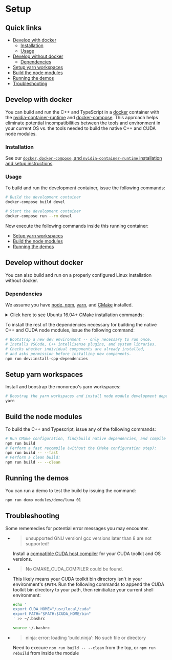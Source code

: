 # Setup

## Quick links

* [Develop with docker](#develop-with-docker)
  * [Installation](#installation)
  * [Usage](#usage)
* [Develop without docker](#develop-without-docker)
  * [Dependencies](#dependencies)
* [Setup yarn workspaces](#setup-yarn-workspaces)
* [Build the node modules](#build-the-node-modules)
* [Running the demos](#running-the-demos)
* [Troubleshooting](#troubleshooting)

## Develop with docker

You can build and run the C++ and TypeScript in a [docker](https://docker.com/) container with the [nvidia-container-runtime](https://github.com/NVIDIA/nvidia-docker) and [docker-compose](https://github.com/docker/compose/). This approach helps eliminate potential incompatibilities between the tools and environment in your current OS vs. the tools needed to build the native C++ and CUDA node modules.

### Installation

See our [`docker`, `docker-compose`, and `nvidia-container-runtime` installation and setup instructions](docker/installation.md).

### Usage

To build and run the development container, issue the following commands:

```bash
# Build the development container
docker-compose build devel

# Start the development container
docker-compose run --rm devel
```

Now execute the following commands inside this running container:

* [Setup yarn workspaces](#setup-yarn-workspaces)
* [Build the node modules](#build-the-node-modules)
* [Running the demos](#running-the-demos)

## Develop without docker

You can also build and run on a properly configured Linux installation without docker.

### Dependencies

We assume you have [node, npm](https://github.com/nvm-sh/nvm#installing-and-updating), [yarn](https://yarnpkg.com/getting-started/install), and [CMake](https://cmake.org/) installed.

<details>
<summary>Click here to see Ubuntu 16.04+ CMake installation commands:</summary>
<pre>
# Install CMake v3.18.5, or select any CMake 3.18.x release in https://github.com/Kitware/CMake/releases
CMAKE_VERSION=3.18.5<br/>
wget https://github.com/Kitware/CMake/releases/download/v${CMAKE_VERSION}/cmake-${CMAKE_VERSION}.tar.gz \
 && tar -xvzf cmake-${CMAKE_VERSION}.tar.gz && cd cmake-${CMAKE_VERSION} \
 && ./bootstrap --system-curl --parallel=$(nproc) && sudo make install -j \
 && cd - && rm -rf ./cmake-${CMAKE_VERSION} ./cmake-${CMAKE_VERSION}.tar.gz
</pre>
</details>

To install the rest of the dependencies necessary for building the native C++ and CUDA node modules, issue the following command:

```bash
# Bootstrap a new dev environment -- only necessary to run once.
# Installs VSCode, C++ intellisense plugins, and system libraries.
# Checks whether individual components are already installed,
# and asks permission before installing new components.
npm run dev:install-cpp-dependencies
```

## Setup yarn workspaces

Install and boostrap the monorepo's yarn workspaces:

```bash
# Boostrap the yarn workspaces and install node module development dependencies
yarn
```

## Build the node modules

To build the C++ and Typescript, issue any of the following commands:

```bash
# Run CMake configuration, find/build native dependencies, and compile C++ and TypeScript
npm run build
# Perform a fast recompile (without the CMake configuration step):
npm run build -- --fast
# Perform a clean build:
npm run build -- --clean
```

## Running the demos

You can run a demo to test the build by issuing the command:

```bash
npm run demo modules/demo/luma 01
```

## Troubleshooting

Some rememedies for potential error messages you may encounter.

* > unsupported GNU version! gcc versions later than 8 are not supported!
  
  Install a [compatible CUDA host compiler](https://docs.nvidia.com/cuda/cuda-installation-guide-linux/index.html#system-requirements) for your CUDA toolkit and OS versions.

* >  No CMAKE_CUDA_COMPILER could be found.
  
  This likely means your CUDA toolkit bin directory isn't in your environment's `$PATH`.
  Run the following commands to append the CUDA toolkit bin directory to your path,
  then reinitialize your current shell environment:

  ```bash
  echo '
  export CUDA_HOME="/usr/local/cuda"
  export PATH="$PATH:$CUDA_HOME/bin"
  ' >> ~/.bashrc
  
  source ~/.bashrc
  ```
  
 * > ninja: error: loading 'build.ninja': No such file or directory

   Need to execure `npm run build -- --clean` from the top, or `npm run rebuild` from inside the module 
